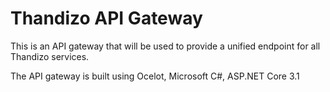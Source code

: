 # Thandizo API Gateway
This is an API gateway that will be used to provide a unified endpoint for all Thandizo services.

The API gateway is built using Ocelot,  Microsoft C#, ASP.NET Core 3.1
